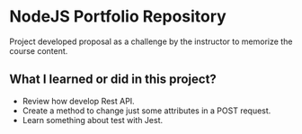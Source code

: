# NodeJS Portfolio Repository

Project developed proposal as a challenge by the instructor to memorize the course content.

## What I learned or did in this project?

- Review how develop Rest API.
- Create a method to change just some attributes in a POST request.
- Learn something about test with Jest.


